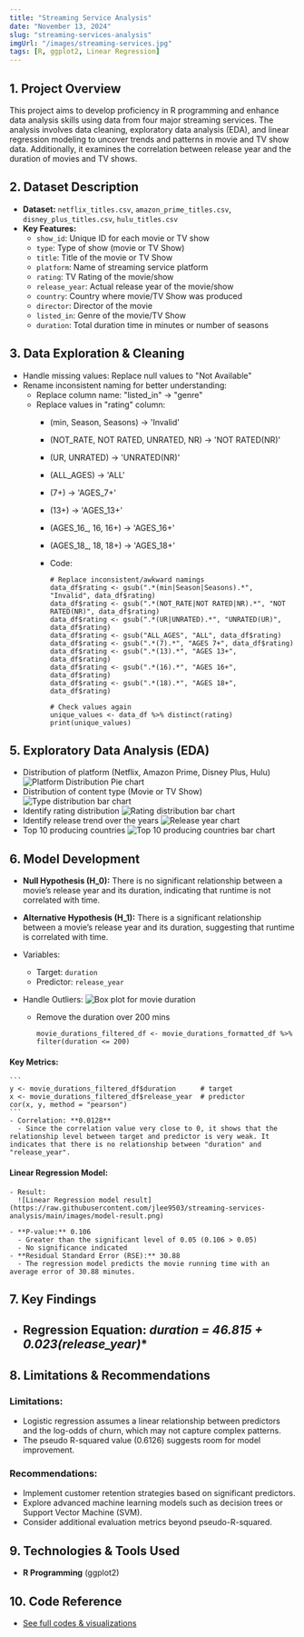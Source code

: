 ```yaml
---
title: "Streaming Service Analysis"
date: "November 13, 2024"
slug: "streaming-services-analysis"
imgUrl: "/images/streaming-services.jpg"
tags: [R, ggplot2, Linear Regression]
---
```


## 1. Project Overview
This project aims to develop proficiency in R programming and enhance data analysis skills using data from four major streaming services. The analysis involves data cleaning, exploratory data analysis (EDA), and linear regression modeling to uncover trends and patterns in movie and TV show data. Additionally, it examines the correlation between release year and the duration of movies and TV shows.

## 2. Dataset Description
- **Dataset:** `netflix_titles.csv`, `amazon_prime_titles.csv`, `disney_plus_titles.csv`, `hulu_titles.csv`
- **Key Features:**
  - `show_id`: Unique ID for each movie or TV show
  - `type`: Type of show (movie or TV Show)
  - `title`: Title of the movie or TV Show
  - `platform`: Name of streaming service platform
  - `rating`: TV Rating of the movie/show
  - `release_year`: Actual release year of the movie/show
  - `country`: Country where movie/TV Show was produced
  - `director`: Director of the movie
  - `listed_in`: Genre of the movie/TV Show
  - `duration`: Total duration time in minutes or number of seasons

## 3. Data Exploration & Cleaning
- Handle missing values: Replace null values to "Not Available"
- Rename inconsistent naming for better understanding: 
  - Replace column name: "listed_in" → "genre"
  - Replace values in "rating" column:
    - (min, Season, Seasons) -> 'Invalid'
    - (NOT_RATE, NOT RATED, UNRATED, NR) -> 'NOT RATED(NR)'
    - (UR, UNRATED) -> 'UNRATED(NR)'
    - (ALL_AGES) -> 'ALL'
    - (7+) -> 'AGES_7+'
    - (13+) -> 'AGES_13+'
    - (AGES_16_, 16, 16+) -> 'AGES_16+'
    - (AGES_18_, 18, 18+) -> 'AGES_18+'

    - Code:
      ```
      # Replace inconsistent/awkward namings
      data_df$rating <- gsub(".*(min|Season|Seasons).*", "Invalid", data_df$rating)
      data_df$rating <- gsub(".*(NOT_RATE|NOT RATED|NR).*", "NOT RATED(NR)", data_df$rating)
      data_df$rating <- gsub(".*(UR|UNRATED).*", "UNRATED(UR)", data_df$rating)
      data_df$rating <- gsub("ALL_AGES", "ALL", data_df$rating)
      data_df$rating <- gsub(".*(7).*", "AGES 7+", data_df$rating)
      data_df$rating <- gsub(".*(13).*", "AGES 13+", data_df$rating)
      data_df$rating <- gsub(".*(16).*", "AGES 16+", data_df$rating)
      data_df$rating <- gsub(".*(18).*", "AGES 18+", data_df$rating)

      # Check values again
      unique_values <- data_df %>% distinct(rating)
      print(unique_values)
      ```


## 5. Exploratory Data Analysis (EDA)
- Distribution of platform (Netflix, Amazon Prime, Disney Plus, Hulu)
  ![Platform Distribution Pie chart](https://raw.githubusercontent.com/jlee9503/streaming-services-analysis/main/images/platform-distribution.png)
- Distribution of content type (Movie or TV Show)
  ![Type distribution bar chart](https://raw.githubusercontent.com/jlee9503/streaming-services-analysis/main/images/content-type-distribution.png)
- Identify rating distribution
  ![Rating distribution bar chart](https://raw.githubusercontent.com/jlee9503/streaming-services-analysis/main/images/rating-distribution.png)
- Identify release trend over the years
  ![Release year chart](https://raw.githubusercontent.com/jlee9503/streaming-services-analysis/main/images/show-releases.png)
- Top 10 producing countries
  ![Top 10 producing countries bar chart](https://raw.githubusercontent.com/jlee9503/streaming-services-analysis/main/images/top10-countries.png)

## 6. Model Development

  - **Null Hypothesis (H_0):** There is no significant relationship between a movie’s release year and its duration, indicating that runtime is not correlated with time.
  - **Alternative Hypothesis (H_1):** There is a significant relationship between a movie’s release year and its duration, suggesting that runtime is correlated with time.

  - Variables:
    - Target: `duration`
    - Predictor: `release_year`

  - Handle Outliers:
    ![Box plot for movie duration](https://raw.githubusercontent.com/jlee9503/streaming-services-analysis/main/images/outliers.png)

    - Remove the duration over 200 mins
      ```
      movie_durations_filtered_df <- movie_durations_formatted_df %>% filter(duration <= 200)
      ```

  #### Key Metrics:
    ```
    y <- movie_durations_filtered_df$duration      # target
    x <- movie_durations_filtered_df$release_year  # predictor
    cor(x, y, method = "pearson")
    ```
    - Correlation: **0.0128**
      - Since the correlation value very close to 0, it shows that the relationship level between target and predictor is very weak. It indicates that there is no relationship between "duration" and "release_year".

  #### Linear Regression Model:
    - Result:
      ![Linear Regression model result](https://raw.githubusercontent.com/jlee9503/streaming-services-analysis/main/images/model-result.png)

    - **P-value:** 0.106
      - Greater than the significant level of 0.05 (0.106 > 0.05)
      - No significance indicated
    - **Residual Standard Error (RSE):** 30.88
      - The regression model predicts the movie running time with an average error of 30.88 minutes.

## 7. Key Findings
- Regression Equation: **duration = 46.815 + 0.023*(release_year)**
  - 

## 8. Limitations & Recommendations
### Limitations:
- Logistic regression assumes a linear relationship between predictors and the log-odds of churn, which may not capture complex patterns.
- The pseudo R-squared value (0.6126) suggests room for model improvement.

### Recommendations:
- Implement customer retention strategies based on significant predictors.
- Explore advanced machine learning models such as decision trees or Support Vector Machine (SVM).
- Consider additional evaluation metrics beyond pseudo-R-squared.

## 9. Technologies & Tools Used
- **R Programming** (ggplot2)

## 10. Code Reference
- [See full codes & visualizations](https://www.kaggle.com/code/jl0331/streaming-services-analysis)
